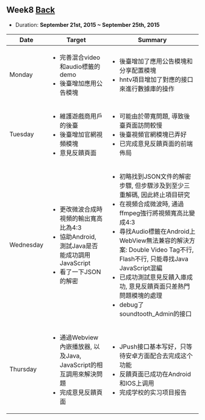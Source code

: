 ## Week8	[Back](./../summary.md)

* Duration: **September 21st, 2015 ~ September 25th, 2015**

<table>
	<thead>
		<th scope="col">Date</th>
		<th scope="col">Target</th>
		<th scope="col">Summary</th>
	</thead>
	<tbody>
		<tr>
			<td>Monday</td>
			<td>
				<ul>
					<li>完善混合video和audio標籤的demo</li>
					<li>後臺增加應用公告模塊</li>
				</ul>
			</td>
			<td>
				<ul>
					<li>後臺增加了應用公告模塊和分享配置模塊</li>
					<li>hntv項目增加了對應的接口來進行數據庫的操作</li>
				</ul>
			</td>
		</tr>
		<tr>
			<td>Tuesday</td>
			<td>
				<ul>
					<li>維護遊戲商用戶的後臺</li>
					<li>後臺增加官網視頻模塊</li>
					<li>意見反饋頁面</li>
				</ul>
			</td>
			<td>
				<ul>
					<li>可能由於帶寬問題, 導致後臺頁面訪問較慢</li>
					<li>後臺視頻官網模塊已弄好</li>
					<li>已完成意見反饋頁面的前端佈局</li>
				</ul>
			</td>
		</tr>
		<tr>
			<td>Wednesday</td>
			<td>
				<ul>
					<li>更改微波合成時視頻的輸出寬高比為4:3</li>
					<li>協助Android, 測試Java是否能成功調用JavaScript</li>
					<li>看了一下JSON的解密</li>
				</ul>
			</td>
			<td>
				<ul>
					<li>初略找到JSON文件的解密步驟, 但步驟涉及到至少三重解碼, 因此終止項目研究</li>
					<li>在視頻合成微波時, 通過ffmpeg強行將視頻寬高比變成4:3</li>
					<li>尋找Audio標籤在Android上WebView無法兼容的解決方案: Double Video Tag不行, Flash不行, 只能尋找Java JavaScript混編</li>
					<li>已成功測試意見反饋入庫成功, 意見反饋頁面只差熱門問題模塊的處理</li>
					<li>debug了soundtooth_Admin的接口</li>
				</ul>
			</td>
		</tr>
		<tr>
			<td>Thursday</td>
			<td>
				<ul>
					<li>通過Webview內嵌播放器, 以及Java, JavaScript的相互調用來解決問題</li>
					<li>完成意見反饋頁面</li>
				</ul>
			</td>
			<td>
				<ul>
					<li>JPush接口基本写好，只等待安卓方面配合去完成这个功能</li>
					<li>反饋頁面已成功在Android和IOS上调用</li>
					<li>完成学校的实习项目报告</li>
				</ul>
			</td>
		</tr>
	</tbody>
</table>

